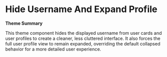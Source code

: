 # Hide Username And Expand Profile

**Theme Summary**

This theme component hides the displayed username from user cards and user profiles to create a cleaner, less cluttered interface. It also forces the full user profile view to remain expanded, overriding the default collapsed behavior for a more detailed user experience.
